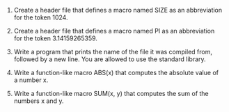  1. Create a header file that defines a macro named SIZE 
as an abbreviation for the token 1024.

 2. Create a header file that defines a macro named PI 
as an abbreviation for the token 3.14159265359.

 3. Write a program that prints the name of the file it was compiled from, followed by a new line.
You are allowed to use the standard library.

 4. Write a function-like macro ABS(x) that computes the absolute value of a number x.

 5. Write a function-like macro SUM(x, y) that computes the sum of the numbers x and y.

